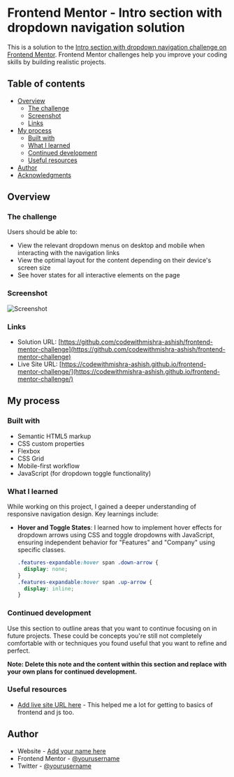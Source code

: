 # Frontend Mentor - Intro section with dropdown navigation solution

This is a solution to the [Intro section with dropdown navigation challenge on Frontend Mentor](https://www.frontendmentor.io/challenges/intro-section-with-dropdown-navigation-ryaPetHE5). Frontend Mentor challenges help you improve your coding skills by building realistic projects.

## Table of contents

- [Overview](#overview)
  - [The challenge](#the-challenge)
  - [Screenshot](#screenshot)
  - [Links](#links)
- [My process](#my-process)
  - [Built with](#built-with)
  - [What I learned](#what-i-learned)
  - [Continued development](#continued-development)
  - [Useful resources](#useful-resources)
- [Author](#author)
- [Acknowledgments](#acknowledgments)

## Overview

### The challenge

Users should be able to:

- View the relevant dropdown menus on desktop and mobile when interacting with the navigation links
- View the optimal layout for the content depending on their device's screen size
- See hover states for all interactive elements on the page

### Screenshot

![Screenshot](./screenshot.jpg)

### Links

- Solution URL: [https://github.com/codewithmishra-ashish/frontend-mentor-challenge](https://github.com/codewithmishra-ashish/frontend-mentor-challenge)
- Live Site URL: [https://codewithmishra-ashish.github.io/frontend-mentor-challenge/](https://codewithmishra-ashish.github.io/frontend-mentor-challenge/)

## My process

### Built with

- Semantic HTML5 markup
- CSS custom properties
- Flexbox
- CSS Grid
- Mobile-first workflow
- JavaScript (for dropdown toggle functionality)

### What I learned

While working on this project, I gained a deeper understanding of responsive navigation design. Key learnings include:

- **Hover and Toggle States**: I learned how to implement hover effects for dropdown arrows using CSS and toggle dropdowns with JavaScript, ensuring independent behavior for "Features" and "Company" using specific classes.
  ```css
  .features-expandable:hover span .down-arrow {
    display: none;
  }
  .features-expandable:hover span .up-arrow {
    display: inline;
  }


### Continued development

Use this section to outline areas that you want to continue focusing on in future projects. These could be concepts you're still not completely comfortable with or techniques you found useful that you want to refine and perfect.

**Note: Delete this note and the content within this section and replace with your own plans for continued development.**

### Useful resources

- [Add live site URL here]((https://www.w3schools.com/)) - This helped me a lot for getting to basics of frontend and js too. 


## Author

- Website - [Add your name here](https://www.your-site.com)
- Frontend Mentor - [@yourusername](https://www.frontendmentor.io/profile/yourusername)
- Twitter - [@yourusername](https://www.twitter.com/yourusername)


